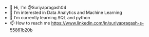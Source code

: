 - 👋 Hi, I’m @Suriyapragash04
- 👀 I’m interested in Data Analytics and Machine Learning
- 🌱 I’m currently learning SQL and python
- 📫 How to reach me https://www.linkedin.com/in/suriyapragash-s-55861b20b

<!---
Suriyapragash04/Suriyapragash04 is a ✨ special ✨ repository because its `README.md` (this file) appears on your GitHub profile.
You can click the Preview link to take a look at your changes.
--->
